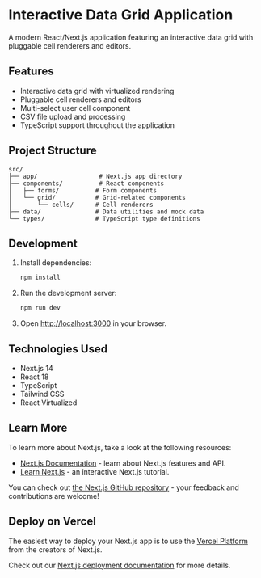 # Interactive Data Grid Application

A modern React/Next.js application featuring an interactive data grid with pluggable cell renderers and editors.

## Features

- Interactive data grid with virtualized rendering
- Pluggable cell renderers and editors
- Multi-select user cell component
- CSV file upload and processing
- TypeScript support throughout the application

## Project Structure

```
src/
├── app/                 # Next.js app directory
├── components/          # React components
│   ├── forms/          # Form components
│   └── grid/           # Grid-related components
│       └── cells/      # Cell renderers
├── data/               # Data utilities and mock data
└── types/              # TypeScript type definitions
```

## Development

1. Install dependencies:
   ```bash
   npm install
   ```

2. Run the development server:
   ```bash
   npm run dev
   ```

3. Open [http://localhost:3000](http://localhost:3000) in your browser.

## Technologies Used

- Next.js 14
- React 18
- TypeScript
- Tailwind CSS
- React Virtualized

## Learn More

To learn more about Next.js, take a look at the following resources:

- [Next.js Documentation](https://nextjs.org/docs) - learn about Next.js features and API.
- [Learn Next.js](https://nextjs.org/learn) - an interactive Next.js tutorial.

You can check out [the Next.js GitHub repository](https://github.com/vercel/next.js) - your feedback and contributions are welcome!

## Deploy on Vercel

The easiest way to deploy your Next.js app is to use the [Vercel Platform](https://vercel.com/new?utm_medium=default-template&filter=next.js&utm_source=create-next-app&utm_campaign=create-next-app-readme) from the creators of Next.js.

Check out our [Next.js deployment documentation](https://nextjs.org/docs/app/building-your-application/deploying) for more details.
